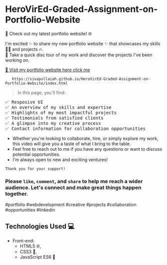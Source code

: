 # HeroVirEd-Graded-Assignment-on-Portfolio-Website

🎥 Check out my latest portfolio website! 🌐

I'm excited ✨ to share my new portfolio website ✨ that showcases my skills 💪🦾 and projects 🔥. <br>
🚀 Take a quick disc tour of my work and discover the projects I've been working on.

[🔗 Visit my portfolio website here click me ](https://sivapullaiah.github.io/HeroVirEd-Graded-Assignment-on-Portfolio-Website/index.html)

       https://sivapullaiah.github.io/HeroVirEd-Graded-Assignment-on-Portfolio-Website/index.html

> In this page, you'll find:
<pre>
✅ Resposive UI
✅ An overview of my skills and expertise
✅ Highlights of my most impactful projects
✅ Testimonials from satisfied clients
✅ A glimpse into my creative process
✅ Contact information for collaboration opportunities
</pre>
- Whether you're looking to collaborate, hire, or simply explore my work, this video will give you a taste of what I bring to the table.
-  Feel free to reach out to me if you have any questions or want to discuss potential opportunities.
-   I'm always open to new and exciting ventures!

`Thank you for your support!`

### Please `like`, `comment`, and `share` to help me reach a wider audience. Let's connect and make great things happen together.

#portfolio #webdevelopment #creative #projects #collaboration #opportunities #linkedin

## Technologies Used 💻

- Front-end: 
    - HTML5 🌐,
    - CSS3 🎨,
    - JavaScript ES6 🚀



